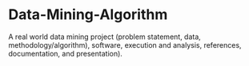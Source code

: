 # Data-Mining-Algorithm

A real world data mining project (problem statement, data, methodology/algorithm), software, execution and analysis, references, documentation, and presentation).
